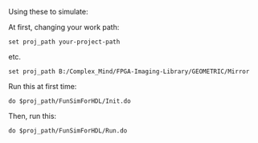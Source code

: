 Using these to simulate:  

At first, changing your work path:  
    
    set proj_path your-project-path  

etc.  
    
    set proj_path B:/Complex_Mind/FPGA-Imaging-Library/GEOMETRIC/Mirror  

Run this at first time:

    do $proj_path/FunSimForHDL/Init.do

Then, run this:

    do $proj_path/FunSimForHDL/Run.do
